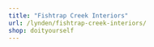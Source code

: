 ```yaml
---
title: "Fishtrap Creek Interiors"
url: /lynden/fishtrap-creek-interiors/
shop: doityourself
---
```

